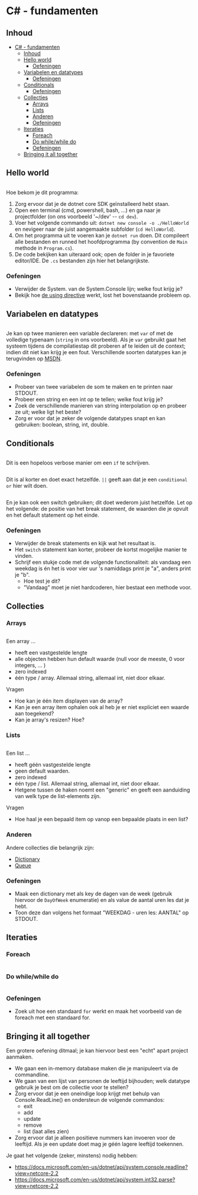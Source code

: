 # C# - fundamenten #

## Inhoud ##

- [C# - fundamenten](#c---fundamenten)
  - [Inhoud](#inhoud)
  - [Hello world](#hello-world)
    - [Oefeningen](#oefeningen)
  - [Variabelen en datatypes](#variabelen-en-datatypes)
    - [Oefeningen](#oefeningen-1)
  - [Conditionals](#conditionals)
    - [Oefeningen](#oefeningen-2)
  - [Collecties](#collecties)
    - [Arrays](#arrays)
    - [Lists](#lists)
    - [Anderen](#anderen)
    - [Oefeningen](#oefeningen-3)
  - [Iteraties](#iteraties)
    - [Foreach](#foreach)
    - [Do while/while do](#do-whilewhile-do)
    - [Oefeningen](#oefeningen-4)
  - [Bringing it all together](#bringing-it-all-together)

## Hello world ##

```cs --source-file ./IntroCsharp/HelloWorld.cs --region HelloWorld --project ./IntroCsharp/IntroCsharp.csproj
```

Hoe bekom je dit programma:

1. Zorg ervoor dat je de dotnet core SDK geïnstalleerd hebt staan.
2. Open een terminal (cmd, powershell, bash, ...) en ga naar je projectfolder (on ons voorbeeld '~/dev' -- `cd dev`).
3. Voer het volgende commando uit: `dotnet new console -o ./HelloWorld` en nevigeer naar de juist aangemaakte subfolder (`cd HelloWorld`).
4. Om het programma uit te voeren kan je `dotnet run` doen. Dit compileert alle bestanden en runned het hoofdprogramma (by convention de `Main` methode in `Program.cs`).
5. De code bekijken kan uiteraard ook; open de folder in je favoriete editor/IDE. De `.cs` bestanden zijn hier het belangrijkste.

### Oefeningen ###

- Verwijder de System. van de System.Console lijn; welke fout krijg je?
- Bekijk hoe [de using directive](https://docs.microsoft.com/en-us/dotnet/csharp/language-reference/keywords/using-directive) werkt, lost het bovenstaande probleem op.

## Variabelen en datatypes ##

```cs --source-file ./IntroCsharp/Variables.cs --region VariableUsage --project ./IntroCsharp/IntroCsharp.csproj
```

Je kan op twee manieren een variable declareren: met `var` of met de volledige typenaam (`string` in ons voorbeeld). Als je `var` gebruikt gaat het systeem tijdens de compilatiestap dit proberen af te leiden uit de context; indien dit niet kan krijg je een fout. Verschillende soorten datatypes kan je terugvinden op [MSDN](https://docs.microsoft.com/en-us/dotnet/csharp/tour-of-csharp/types-and-variables).

### Oefeningen ###

- Probeer van twee variabelen de som te maken en te printen naar STDOUT.
- Probeer een string en een int op te tellen; welke fout krijg je?
- Zoek de verschillende manieren van string interpolation op en probeer ze uit; welke ligt het beste?
- Zorg er voor dat je zeker de volgende datatypes snapt en kan gebruiken: boolean, string, int, double.

## Conditionals ##

```cs --source-file ./IntroCsharp/Conditionals.cs --region ConditionalIf --project ./IntroCsharp/IntroCsharp.csproj
```

Dit is een hopeloos verbose manier om een `if` te schrijven.

```cs --source-file ./IntroCsharp/Conditionals.cs --region ConditionalOr --project ./IntroCsharp/IntroCsharp.csproj
```

Dit is al korter en doet exact hetzelfde. `||` geeft aan dat je een `conditional or` hier wilt doen.

```cs --source-file ./IntroCsharp/Conditionals.cs --region ConditionalSwitch --project ./IntroCsharp/IntroCsharp.csproj
```

En je kan ook een switch gebruiken; dit doet wederom juist hetzelfde. Let op het volgende: de positie van het break statement, de waarden die je opvult en het default statement op het einde.

### Oefeningen ###

- Verwijder de break statements en kijk wat het resultaat is.
- Het `switch` statement kan korter, probeer de kortst mogelijke manier te vinden.
- Schrijf een stukje code met de volgende functionaliteit: als vandaag een weekdag is én het is voor vier uur 's namiddags print je "a", anders print je "b".
  - Hoe test je dit?
  - "Vandaag" moet je niet hardcoderen, hier bestaat een methode voor.

## Collecties ##

### Arrays ###

```cs --source-file ./IntroCsharp/Collections.cs --region CollectionsArray --project ./IntroCsharp/IntroCsharp.csproj
```

Een array ...

- heeft een vastgestelde lengte
- alle objecten hebben hun default waarde (null voor de meeste, 0 voor integers, ... )
- zero indexed
- één type / array. Allemaal string, allemaal int, niet door elkaar.

Vragen

- Hoe kan je één item displayen van de array?
- Kan je een array item ophalen ook al heb je er niet expliciet een waarde aan toegekend?
- Kan je array's resizen? Hoe?

### Lists ###

```cs --source-file ./IntroCsharp/Collections.cs --region CollectionsList --project ./IntroCsharp/IntroCsharp.csproj
```

Een list ...

- heeft géén vastgestelde lengte
- geen default waarden.
- zero indexed
- één type / list. Allemaal string, allemaal int, niet door elkaar.
- Hetgene tussen de haken noemt een "generic" en geeft een aanduiding van welk type de list-elements zijn.

Vragen

- Hoe haal je een bepaald item op vanop een bepaalde plaats in een list?

### Anderen ###

Andere collecties die belangrijk zijn:

- [Dictionary](https://docs.microsoft.com/en-us/dotnet/api/system.collections.generic.dictionary-2?view=netcore-2.2)
- [Queue](https://docs.microsoft.com/en-us/dotnet/api/system.collections.generic.queue-1?view=netcore-2.2)

### Oefeningen ###

- Maak een dictionary met als key de dagen van de week (gebruik hiervoor de `DayOfWeek` enumeratie) en als value de aantal uren les dat je hebt.
- Toon deze dan volgens het formaat "WEEKDAG - uren les: AANTAL" op STDOUT.

## Iteraties ##

### Foreach ###

```cs --source-file ./IntroCsharp/Iterators.cs --region IteratorsForeach --project ./IntroCsharp/IntroCsharp.csproj
```

### Do while/while do ###

```cs --source-file ./IntroCsharp/Iterators.cs --region IteratorsDoWhile --project ./IntroCsharp/IntroCsharp.csproj
```

### Oefeningen ###

- Zoek uit hoe een standaard `for` werkt en maak het voorbeeld van de foreach met een standaard for.

## Bringing it all together ##

Een grotere oefening ditmaal; je kan hiervoor best een "echt" apart project aanmaken.

- We gaan een in-memory database maken die je manipuleert via de commandline.
- We gaan van een lijst van personen de leeftijd bijhouden; welk datatype gebruik je best om de collectie voor te stellen?
- Zorg ervoor dat je een oneindige loop krijgt met behulp van Console.ReadLine() en ondersteun de volgende commandos:
  - exit
  - add <naam> <leeftijd>
  - update <naam> <leeftijd>
  - remove <naam>
  - list (laat alles zien)
- Zorg ervoor dat je alleen positieve nummers kan invoeren voor de leeftijd. Als je een update doet mag je géén lagere leeftijd toekennen.

Je gaat het volgende (zeker, minstens) nodig hebben:

- <https://docs.microsoft.com/en-us/dotnet/api/system.console.readline?view=netcore-2.2>
- <https://docs.microsoft.com/en-us/dotnet/api/system.int32.parse?view=netcore-2.2>
